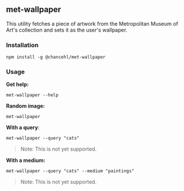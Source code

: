 ## met-wallpaper

This utility fetches a piece of artwork from the Metropolitan Museum of Art's collection and sets it as the user's wallpaper.

### Installation
```
npm install -g @chancehl/met-wallpaper
```

### Usage

**Get help:**

```
met-wallpaper --help
```

**Random image:**

```
met-wallpaper
```

**With a query**:

```
met-wallpaper --query "cats"
```

> Note: This is not yet supported.

**With a medium:**

```
met-wallpaper --query "cats" --medium "paintings"
```

> Note: This is not yet supported.
